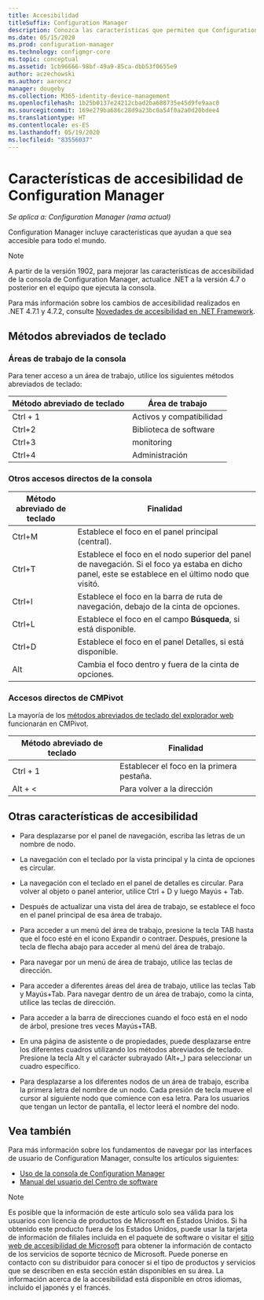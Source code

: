 ```yaml
---
title: Accesibilidad
titleSuffix: Configuration Manager
description: Conozca las características que permiten que Configuration Manager sea accesible para todo el mundo.
ms.date: 05/15/2020
ms.prod: configuration-manager
ms.technology: configmgr-core
ms.topic: conceptual
ms.assetid: 1cb96666-98bf-49a9-85ca-dbb53f0655e9
author: aczechowski
ms.author: aaroncz
manager: dougeby
ms.collection: M365-identity-device-management
ms.openlocfilehash: 1b25b0137e24212cbad2ba688735e45d9fe9aac0
ms.sourcegitcommit: 169e279ba686c28d9a23bc0a54f0a2a0d20bdee4
ms.translationtype: HT
ms.contentlocale: es-ES
ms.lasthandoff: 05/19/2020
ms.locfileid: "83556037"
---
```

# <a name="accessibility-features-in-configuration-manager"></a>Características de accesibilidad de Configuration Manager

*Se aplica a: Configuration Manager (rama actual)*


Configuration Manager incluye características que ayudan a que sea accesible para todo el mundo.

> [!Note]  
> A partir de la versión 1902, para mejorar las características de accesibilidad de la consola de Configuration Manager, actualice .NET a la versión 4.7 o posterior en el equipo que ejecuta la consola. <!-- SCCMDocs-pr issue #3228 -->  
> 
> Para más información sobre los cambios de accesibilidad realizados en .NET 4.7.1 y 4.7.2, consulte [Novedades de accesibilidad en .NET Framework](https://docs.microsoft.com/dotnet/framework/whats-new/whats-new-in-accessibility).  



## <a name="keyboard-shortcuts"></a>Métodos abreviados de teclado

### <a name="console-workspaces"></a>Áreas de trabajo de la consola

Para tener acceso a un área de trabajo, utilice los siguientes métodos abreviados de teclado:  

|Método abreviado de teclado| Área de trabajo|
|--------|--------|  
|Ctrl + 1| Activos y compatibilidad|
|Ctrl+2|  Biblioteca de software|
|Ctrl+3|  monitoring|
|Ctrl+4|  Administración|


### <a name="other-console-shortcuts"></a>Otros accesos directos de la consola

|Método abreviado de teclado|  Finalidad|
|--------|--------|  
|Ctrl+M|Establece el foco en el panel principal (central).|
|Ctrl+T|Establece el foco en el nodo superior del panel de navegación. Si el foco ya estaba en dicho panel, este se establece en el último nodo que visitó.|
|Ctrl+I|Establece el foco en la barra de ruta de navegación, debajo de la cinta de opciones.|
|Ctrl+L|Establece el foco en el campo **Búsqueda**, si está disponible.|
|Ctrl+D|Establece el foco en el panel Detalles, si está disponible.|
|Alt     |Cambia el foco dentro y fuera de la cinta de opciones.|

### <a name="cmpivot-shortcuts"></a><a name="bkmk_cmpshortcuts"></a> Accesos directos de CMPivot

La mayoría de los [métodos abreviados de teclado del explorador web](https://support.microsoft.com/help/17456/windows-internet-explorer-ease-of-access-options) funcionarán en CMPivot.

|Método abreviado de teclado|Finalidad|
|--------|--------|  
|Ctrl + 1|Establecer el foco en la primera pestaña.|
|Alt + &lt;|Para volver a la dirección|


## <a name="other-accessibility-features"></a>Otras características de accesibilidad

- Para desplazarse por el panel de navegación, escriba las letras de un nombre de nodo.

- La navegación con el teclado por la vista principal y la cinta de opciones es circular.

- La navegación con el teclado en el panel de detalles es circular. Para volver al objeto o panel anterior, utilice Ctrl + D y luego Mayús + Tab.

- Después de actualizar una vista del área de trabajo, se establece el foco en el panel principal de esa área de trabajo.

- Para acceder a un menú del área de trabajo, presione la tecla TAB hasta que el foco esté en el icono Expandir o contraer. Después, presione la tecla de flecha abajo para acceder al menú del área de trabajo.  

- Para navegar por un menú de área de trabajo, utilice las teclas de dirección.  

- Para acceder a diferentes áreas del área de trabajo, utilice las teclas Tab y Mayús+Tab. Para navegar dentro de un área de trabajo, como la cinta, utilice las teclas de dirección.  

- Para acceder a la barra de direcciones cuando el foco está en el nodo de árbol, presione tres veces Mayús+TAB.  

- En una página de asistente o de propiedades, puede desplazarse entre los diferentes cuadros utilizando los métodos abreviados de teclado. Presione la tecla Alt y el carácter subrayado (Alt+_) para seleccionar un cuadro específico.     

- Para desplazarse a los diferentes nodos de un área de trabajo, escriba la primera letra del nombre de un nodo. Cada presión de tecla mueve el cursor al siguiente nodo que comience con esa letra. Para los usuarios que tengan un lector de pantalla, el lector leerá el nombre del nodo.



## <a name="see-also"></a>Vea también

Para más información sobre los fundamentos de navegar por las interfaces de usuario de Configuration Manager, consulte los artículos siguientes:
- [Uso de la consola de Configuration Manager](../servers/manage/admin-console.md)
- [Manual del usuario del Centro de software](software-center.md)

> [!NOTE]  
> Es posible que la información de este artículo solo sea válida para los usuarios con licencia de productos de Microsoft en Estados Unidos. Si ha obtenido este producto fuera de los Estados Unidos, puede usar la tarjeta de información de filiales incluida en el paquete de software o visitar el [sitio web de accesibilidad de Microsoft](https://www.microsoft.com/accessibility/) para obtener la información de contacto de los servicios de soporte técnico de Microsoft. Puede ponerse en contacto con su distribuidor para conocer si el tipo de productos y servicios que se describen en esta sección están disponibles en su área. La información acerca de la accesibilidad está disponible en otros idiomas, incluido el japonés y el francés.  

